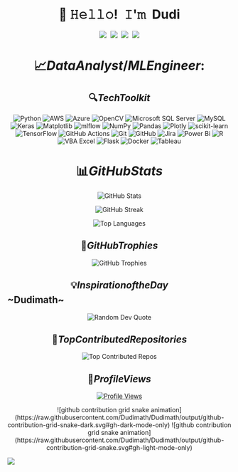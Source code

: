 <!-- Title -->
<h1 align="center" title="...and I'm happy to see you here :)">👋 𝙷𝚎𝚕𝚕𝚘! 𝙸'𝚖 Dudi</h1>
<!-- Socials -->
<p align="center">
   <kbd>
  <a href="https://twitter.com/Actuary Dudi" title="Twitter - @Actuary Dudi"><img src="https://img.shields.io/badge/-@Actuary Dudi-00acee?style=flat&logo=Twitter&logoColor=white" /></a>
  <a href="https://www.linkedin.com/in/dudi" title="LinkedIn - Martin Dudi"><img src="https://img.shields.io/badge/-Martin Dudi-0072b1?style=flat&logo=Linkedin&logoColor=white" /></a>
   <a href="https://www.facebook.com/martin.dudi.355?mibextid=ZbWKwL" title="Facebook - Martin Dudi"><img src="https://img.shields.io/badge/-Martin Dudi-0072b1?style=flat&logo=Facebook&logoColor=white" /></a>
  <a href="https://www.instagram.com/dudimath" title="Instagram - dudimath"><img src="https://img.shields.io/badge/-dudimath-0072b1?style=flat&logo=Instagram&logoColor=white" /></a>
   
  </kbd>
</p>

# $$📈 Data Analyst/ML Engineer:$$

## $$🔍 Tech Toolkit$$

<p align="center">
  <img src="https://img.shields.io/badge/python-3670A0?style=for-the-badge&logo=python&logoColor=ffdd54" alt="Python" />
  <img src="https://img.shields.io/badge/AWS-%23FF9900.svg?style=for-the-badge&logo=amazon-aws&logoColor=white" alt="AWS" />
  <img src="https://img.shields.io/badge/azure-%230072C6.svg?style=for-the-badge&logo=microsoftazure&logoColor=white" alt="Azure" />
  <img src="https://img.shields.io/badge/opencv-%23white.svg?style=for-the-badge&logo=opencv&logoColor=white" alt="OpenCV" />
  <img src="https://img.shields.io/badge/Microsoft%20SQL%20Server-CC2927?style=for-the-badge&logo=microsoft%20sql%20server&logoColor=white" alt="Microsoft SQL Server" />
  <img src="https://img.shields.io/badge/mysql-4479A1.svg?style=for-the-badge&logo=mysql&logoColor=white" alt="MySQL" />
  <img src="https://img.shields.io/badge/Keras-%23D00000.svg?style=for-the-badge&logo=Keras&logoColor=white" alt="Keras" />
  <img src="https://img.shields.io/badge/Matplotlib-%23ffffff.svg?style=for-the-badge&logo=Matplotlib&logoColor=black" alt="Matplotlib" />
  <img src="https://img.shields.io/badge/mlflow-%23d9ead3.svg?style=for-the-badge&logo=numpy&logoColor=blue" alt="mlflow" />
  <img src="https://img.shields.io/badge/numpy-%23013243.svg?style=for-the-badge&logo=numpy&logoColor=white" alt="NumPy" />
  <img src="https://img.shields.io/badge/pandas-%23150458.svg?style=for-the-badge&logo=pandas&logoColor=white" alt="Pandas" />
  <img src="https://img.shields.io/badge/Plotly-%233F4F75.svg?style=for-the-badge&logo=plotly&logoColor=white" alt="Plotly" />
  <img src="https://img.shields.io/badge/scikit--learn-%23F7931E.svg?style=for-the-badge&logo=scikit-learn&logoColor=white" alt="scikit-learn" />
  <img src="https://img.shields.io/badge/TensorFlow-%23FF6F00.svg?style=for-the-badge&logo=TensorFlow&logoColor=white" alt="TensorFlow" />
  <img src="https://img.shields.io/badge/github%20actions-%232671E5.svg?style=for-the-badge&logo=githubactions&logoColor=white" alt="GitHub Actions" />
  <img src="https://img.shields.io/badge/git-%23F05033.svg?style=for-the-badge&logo=git&logoColor=white" alt="Git" />
  <img src="https://img.shields.io/badge/github-%23121011.svg?style=for-the-badge&logo=github&logoColor=white" alt="GitHub" />
  <img src="https://img.shields.io/badge/jira-%230A0FFF.svg?style=for-the-badge&logo=jira&logoColor=white" alt="Jira" />
  <img src="https://img.shields.io/badge/power_bi-F2C811?style=for-the-badge&logo=powerbi&logoColor=black" alt="Power Bi" />
  <img src="https://img.shields.io/badge/R-276DC3?style=for-the-badge&logo=r&logoColor=white" alt="R" />
  <img src="https://img.shields.io/badge/VBA%20Excel-217346?style=for-the-badge&logo=microsoft-excel&logoColor=white" alt="VBA Excel" />
  <img src="https://img.shields.io/badge/Flask-%23000?style=for-the-badge&logo=flask&logoColor=white" alt="Flask" />
  <img src="https://img.shields.io/badge/Docker-%232496ED.svg?style=for-the-badge&logo=docker&logoColor=white" alt="Docker" />
  <img src="https://img.shields.io/badge/Tableau-E97627.svg?style=for-the-badge&logo=tableau&logoColor=white" alt="Tableau" />
</p>

# $$📊 GitHub Stats$$
<div align="center">
  
  ![GitHub Stats](https://github-readme-stats.vercel.app/api?username=Dudimath&theme=merko&hide_border=false&include_all_commits=true&count_private=true)
  
  ![GitHub Streak](https://github-readme-streak-stats.herokuapp.com/?user=Dudimath&theme=merko&hide_border=false)

  ![Top Languages](https://github-readme-stats.vercel.app/api/top-langs/?username=Dudimath&theme=merko&hide_border=false&include_all_commits=true&count_private=true&layout=compact)
  
</div>


## $$🏅 GitHub Trophies$$

<div align="center">
  <img src="https://github-profile-trophy.vercel.app/?username=Dudimath&theme=radical&no-frame=false&no-bg=true&margin-w=4" alt="GitHub Trophies" />
</div>

## $$💡 Inspiration of the Day$$ ~Dudimath~
<div align="center">
  <img src="https://quotes-github-readme.vercel.app/api?type=horizontal&theme=merko" alt="Random Dev Quote" />
</div>

## $$🚀 Top Contributed Repositories$$

<div align="center">
  <img src="https://github-contributor-stats.vercel.app/api?username=Dudimath&limit=5&theme=radical&combine_all_yearly_contributions=true" alt="Top Contributed Repos" />
</div>

## $$👀 Profile Views$$

<div align="center">
  <a href="https://visitcount.itsvg.in">
    <img src="https://visitcount.itsvg.in/api?id=Dudimath&icon=5&color=7" alt="Profile Views" />
  </a>
</div>
</p>
</details>

<!-- Snek -->   
<p align="center">
![github contribution grid snake animation](https://raw.githubusercontent.com/Dudimath/Dudimath/output/github-contribution-grid-snake-dark.svg#gh-dark-mode-only)
![github contribution grid snake animation](https://raw.githubusercontent.com/Dudimath/Dudimath/output/github-contribution-grid-snake.svg#gh-light-mode-only)

![](https://komarev.com/ghpvc/?username=Dudimath)

</p>

</details>
